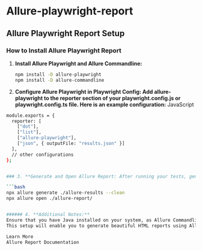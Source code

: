 # Allure-playwright-report

## Allure Playwright Report Setup

### How to Install Allure Playwright Report

1. **Install Allure Playwright and Allure Commandline:**

   ```bash
   npm install -D allure-playwright
   npm install -D allure-commandline

2. **Configure Allure Playwright in Playwright Config: Add allure-playwright to the reporter section of your playwright.config.js or playwright.config.ts file. Here is an example configuration:**
JavaScript

```bash
module.exports = {
  reporter: [
    ["dot"],
    ["list"],
    ["allure-playwright"],
    ["json", { outputFile: "results.json" }]
  ],
  // other configurations
};


### 3. **Generate and Open Allure Report: After running your tests, generate the Allure report using the following commands:**

```bash
npx allure generate ./allure-results --clean
npx allure open ./allure-report/


###### 4. **Additional Notes:**
Ensure that you have Java installed on your system, as Allure Commandline requires it.
This setup will enable you to generate beautiful HTML reports using Allure with your Playwright tests. If you need more detailed information, you can refer to the Allure Playwright documentation.

Learn More
Allure Report Documentation
